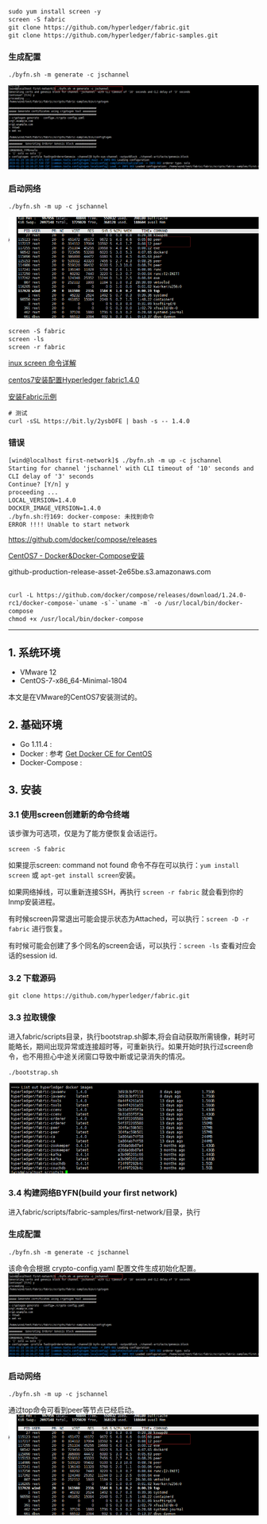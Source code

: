 ```shell
sudo yum install screen -y
screen -S fabric
git clone https://github.com/hyperledger/fabric.git
git clone https://github.com/hyperledger/fabric-samples.git
```


### 生成配置
```
./byfn.sh -m generate -c jschannel
```
![](images/2019-01-23-10-18-07.png)

### 启动网络

```
./byfn.sh -m up -c jschannel
```
![](images/2019-01-23-10-46-07.png)
```
screen -S fabric
screen -ls
screen -r fabric
```
[inux screen 命令详解](https://www.cnblogs.com/cute/p/5015852.html)

[centos7安装配置Hyperledger fabric1.4.0](https://blog.csdn.net/asn_forever/article/details/86505376)

[安装Fabric示例](http://chixiang.me/2018/07/13/%E5%AE%89%E8%A3%85Fabric%E7%A4%BA%E4%BE%8B/#more)

```
# 测试
curl -sSL https://bit.ly/2ysbOFE | bash -s -- 1.4.0
```

### 错误

```
[wind@localhost first-network]$ ./byfn.sh -m up -c jschannel
Starting for channel 'jschannel' with CLI timeout of '10' seconds and CLI delay of '3' seconds
Continue? [Y/n] y
proceeding ...
LOCAL_VERSION=1.4.0
DOCKER_IMAGE_VERSION=1.4.0
./byfn.sh:行169: docker-compose: 未找到命令
ERROR !!!! Unable to start network
```


https://github.com/docker/compose/releases

[CentOS7 - Docker&Docker-Compose安装](https://blog.csdn.net/qq_38591756/article/details/82828130#%E4%B8%89%E3%80%81Docker%20Compose%E5%AE%89%E8%A3%85)

github-production-release-asset-2e65be.s3.amazonaws.com


## 
```shell
curl -L https://github.com/docker/compose/releases/download/1.24.0-rc1/docker-compose-`uname -s`-`uname -m` -o /usr/local/bin/docker-compose
chmod +x /usr/local/bin/docker-compose
```
----------------------------------------------------------------

## 1. 系统环境

- VMware 12
- CentOS-7-x86_64-Minimal-1804

本文是在VMware的CentOS7安装测试的。
## 2. 基础环境
- Go  1.11.4 :
- Docker : 参考 [Get Docker CE for CentOS](https://docs.docker.com/install/linux/docker-ce/centos/)
- Docker-Compose :
## 3. 安装

### 3.1 使用screen创建新的命令终端
该步骤为可选项，仅是为了能方便恢复会话运行。
```
screen -S fabric
```
如果提示screen: command not found 命令不存在可以执行：```yum install screen``` 或 ```apt-get install screen```安装。

如果网络掉线，可以重新连接SSH，再执行 ```screen -r fabric``` 就会看到你的lnmp安装进程。

有时候screen异常退出可能会提示状态为Attached，可以执行：```screen -D -r fabric``` 进行恢复。

有时候可能会创建了多个同名的screen会话，可以执行：```screen -ls``` 查看对应会话的session id.

### 3.2 下载源码
```
git clone https://github.com/hyperledger/fabric.git
```
### 3.3 拉取镜像

进入fabric/scripts目录，执行bootstrap.sh脚本,将会自动获取所需镜像，耗时可能略长，期间出现异常或连接超时等，可重新执行。如果开始时执行过screen命令，也不用担心中途关闭窗口导致中断或记录消失的情况。
```
./bootstrap.sh
```
![](images/2019-01-23-10-12-40.png)

### 3.4 构建网络BYFN(build your first network)
进入fabric/scripts/fabric-samples/first-network/目录，执行

### 生成配置

```
./byfn.sh -m generate -c jschannel
```
该命令会根据 crypto-config.yaml 配置文件生成初始化配置。
![](images/2019-01-23-10-18-07.png)

### 启动网络

```
./byfn.sh -m up -c jschannel
```

通过top命令可看到peer等节点已经启动。
![](images/2019-01-23-10-46-07.png)